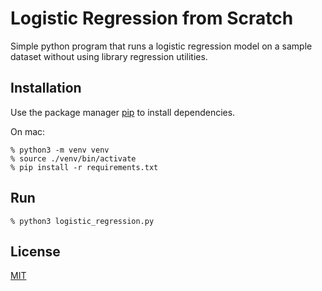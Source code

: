 # Logistic Regression from Scratch

Simple python program that runs a logistic regression model on a sample dataset without using library regression utilities.

## Installation

Use the package manager [pip](https://pip.pypa.io/en/stable/) to install dependencies.

On mac:

```
% python3 -m venv venv
% source ./venv/bin/activate
% pip install -r requirements.txt
```

## Run

```
% python3 logistic_regression.py
```

## License

[MIT](https://choosealicense.com/licenses/mit/)
